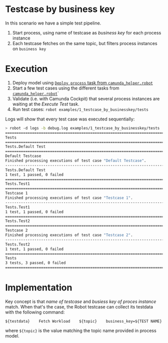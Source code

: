# Testcase by business key

In this scenario we have a simple test pipeline.

1. Start process, using name of testcase as *business key* for each process instance
1. Each testcase fetches on the same topic, but filters process instances on `business key`

# Execution
1. Deploy model using [`Deploy process` task from `camunda_helper.robot`](camunda_helper.robot#L13)
1. Start a few test cases using the different tasks from [`camunda_helper.robot`](camunda_helper.robot)`
1. Validate (i.e. with Camunda Cockpit) that several process instances are waiting at the *Execute Test* task.
1. Run test cases: `robot examples/1_testcase_by_businesskey/tests`

Logs will show that every test case was executed sequentially:
```bash
> robot -d logs -b debug.log examples/1_testcase_by_businesskey/tests
==============================================================================
Tests                                                                         
==============================================================================
Tests.Default Test                                                            
==============================================================================
Default Testcase                                                      | PASS |
Finished processing executions of test case "Default Testcase".
------------------------------------------------------------------------------
Tests.Default Test                                                    | PASS |
1 test, 1 passed, 0 failed
==============================================================================
Tests.Test1                                                                   
==============================================================================
Testcase 1                                                            | PASS |
Finished processing executions of test case "Testcase 1".
------------------------------------------------------------------------------
Tests.Test1                                                           | PASS |
1 test, 1 passed, 0 failed
==============================================================================
Tests.Test2                                                                   
==============================================================================
Testcase 2                                                            | PASS |
Finished processing executions of test case "Testcase 2".
------------------------------------------------------------------------------
Tests.Test2                                                           | PASS |
1 test, 1 passed, 0 failed
==============================================================================
Tests                                                                 | PASS |
3 tests, 3 passed, 0 failed
==============================================================================
```


# Implementation
Key concept is that *name of testcase* and *busiess key of proces instance* match. When that's the case, the Robot testcase can collect its testdata with the following command:

```robot
${testdata}    Fetch Workload    ${topic}    business_key=${TEST NAME}
```
where `${topic}` is the value matching the topic name provided in process model.